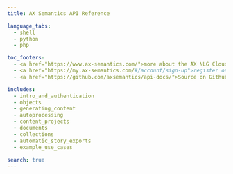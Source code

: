 ```yaml
---
title: AX Semantics API Reference

language_tabs:
  - shell
  - python
  - php

toc_footers:
  - <a href="https://www.ax-semantics.com/">more about the AX NLG Cloud</a>
  - <a href="https://my.ax-semantics.com/#/account/sign-up">register on myAX - Self Service Portal</a>
  - <a href="https://github.com/axsemantics/api-docs/">Source on Github</a>

includes:
  - intro_and_authentication
  - objects
  - generating_content
  - autoprocessing
  - content_projects
  - documents
  - collections
  - automatic_story_exports
  - example_use_cases

search: true
---
```

